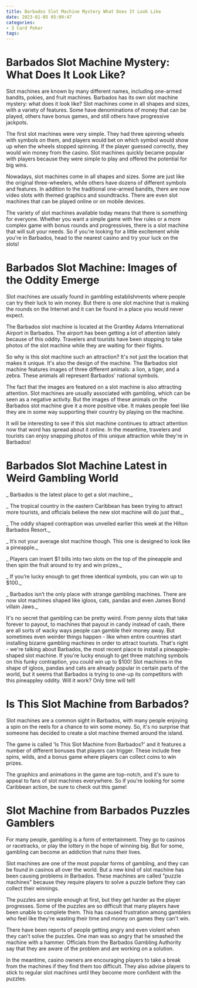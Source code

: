 ```yaml
---
title: Barbados Slot Machine Mystery What Does It Look Like
date: 2023-01-05 05:09:47
categories:
- 3 Card Poker
tags:
---
```



#  Barbados Slot Machine Mystery: What Does It Look Like?

Slot machines are known by many different names, including one-armed bandits, pokies, and fruit machines. Barbados has its own slot machine mystery: what does it look like? Slot machines come in all shapes and sizes, with a variety of features. Some have denominations of money that can be played, others have bonus games, and still others have progressive jackpots.

The first slot machines were very simple. They had three spinning wheels with symbols on them, and players would bet on which symbol would show up when the wheels stopped spinning. If the player guessed correctly, they would win money from the casino. Slot machines quickly became popular with players because they were simple to play and offered the potential for big wins.

Nowadays, slot machines come in all shapes and sizes. Some are just like the original three-wheelers, while others have dozens of different symbols and features. In addition to the traditional one-armed bandits, there are now video slots with themed graphics and soundtracks. There are even slot machines that can be played online or on mobile devices.

The variety of slot machines available today means that there is something for everyone. Whether you want a simple game with few rules or a more complex game with bonus rounds and progressives, there is a slot machine that will suit your needs. So if you're looking for a little excitement while you're in Barbados, head to the nearest casino and try your luck on the slots!

#  Barbados Slot Machine: Images of the Oddity Emerge

Slot machines are usually found in gambling establishments where people can try their luck to win money. But there is one slot machine that is making the rounds on the Internet and it can be found in a place you would never expect.

The Barbados slot machine is located at the Grantley Adams International Airport in Barbados. The airport has been getting a lot of attention lately because of this oddity. Travelers and tourists have been stopping to take photos of the slot machine while they are waiting for their flights.

So why is this slot machine such an attraction? It's not just the location that makes it unique. It's also the design of the machine. The Barbados slot machine features images of three different animals: a lion, a tiger, and a zebra. These animals all represent Barbados' national symbols.

The fact that the images are featured on a slot machine is also attracting attention. Slot machines are usually associated with gambling, which can be seen as a negative activity. But the images of these animals on the Barbados slot machine give it a more positive vibe. It makes people feel like they are in some way supporting their country by playing on the machine.

It will be interesting to see if this slot machine continues to attract attention now that word has spread about it online. In the meantime, travelers and tourists can enjoy snapping photos of this unique attraction while they're in Barbados!

#  Barbados Slot Machine Latest in Weird Gambling World

_ Barbados is the latest place to get a slot machine._

_ The tropical country in the eastern Caribbean has been trying to attract more tourists, and officials believe the new slot machine will do just that._

_ The oddly shaped contraption was unveiled earlier this week at the Hilton Barbados Resort._

_ It’s not your average slot machine though. This one is designed to look like a pineapple._

_ Players can insert $1 bills into two slots on the top of the pineapple and then spin the fruit around to try and win prizes._

_ If you’re lucky enough to get three identical symbols, you can win up to $100._

_ Barbados isn’t the only place with strange gambling machines. There are now slot machines shaped like igloos, cats, pandas and even James Bond villain Jaws._

It's no secret that gambling can be pretty weird. From penny slots that take forever to payout, to machines that payout in candy instead of cash, there are all sorts of wacky ways people can gamble their money away. But sometimes even weirder things happen - like when entire countries start installing bizarre gambling machines in order to attract tourists. That's right - we're talking about Barbados, the most recent place to install a pineapple-shaped slot machine. If you're lucky enough to get three matching symbols on this funky contraption, you could win up to $100! Slot machines in the shape of igloos, pandas and cats are already popular in certain parts of the world, but it seems that Barbados is trying to one-up its competitors with this pineappley oddity. Will it work? Only time will tell!

#  Is This Slot Machine from Barbados?

Slot machines are a common sight in Barbados, with many people enjoying a spin on the reels for a chance to win some money. So, it's no surprise that someone has decided to create a slot machine themed around the island.

The game is called 'Is This Slot Machine from Barbados?' and it features a number of different bonuses that players can trigger. These include free spins, wilds, and a bonus game where players can collect coins to win prizes.

The graphics and animations in the game are top-notch, and it's sure to appeal to fans of slot machines everywhere. So if you're looking for some Caribbean action, be sure to check out this game!

#  Slot Machine from Barbados Puzzles Gamblers

For many people, gambling is a form of entertainment. They go to casinos or racetracks, or play the lottery in the hope of winning big. But for some, gambling can become an addiction that ruins their lives.

Slot machines are one of the most popular forms of gambling, and they can be found in casinos all over the world. But a new kind of slot machine has been causing problems in Barbados. These machines are called "puzzle machines" because they require players to solve a puzzle before they can collect their winnings.

The puzzles are simple enough at first, but they get harder as the player progresses. Some of the puzzles are so difficult that many players have been unable to complete them. This has caused frustration among gamblers who feel like they're wasting their time and money on games they can't win.

There have been reports of people getting angry and even violent when they can't solve the puzzles. One man was so angry that he smashed the machine with a hammer. Officials from the Barbados Gambling Authority say that they are aware of the problem and are working on a solution.

In the meantime, casino owners are encouraging players to take a break from the machines if they find them too difficult. They also advise players to stick to regular slot machines until they become more confident with the puzzles.